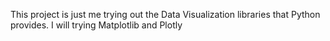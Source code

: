 This project is just me trying out the Data Visualization libraries that Python provides.
I will trying Matplotlib and Plotly